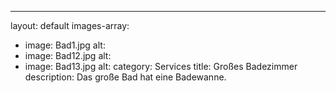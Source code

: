 ---
layout: default
images-array:
 - image: Bad1.jpg
   alt: 
 - image: Bad12.jpg
   alt: 
 - image: Bad13.jpg
   alt: 
category: Services
title: Großes Badezimmer
description: Das große Bad hat eine Badewanne.